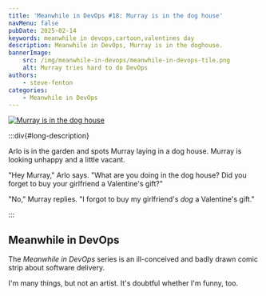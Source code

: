 ```yaml
---
title: 'Meanwhile in DevOps #18: Murray is in the dog house'
navMenu: false
pubDate: 2025-02-14
keywords: meanwhile in devops,cartoon,valentines day
description: Meanwhile in DevOps, Murray is in the doghouse.
bannerImage:
    src: /img/meanwhile-in-devops/meanwhile-in-devops-tile.png
    alt: Murray tries hard to do DevOps
authors:
    - steve-fenton
categories:
    - Meanwhile in DevOps
---
```


<a href="#long-description">
<img src="/img/meanwhile-in-devops/meanwhile-in-devops-0018.png" alt="Murray is in the dog house" />
</a>

:::div{#long-description}

Arlo is in the garden and spots Murray laying in a dog house. Murray is looking unhappy and a little vacant.

"Hey Murray," Arlo says. "What are you doing in the dog house? Did you forget to buy your girlfriend a Valentine's gift?"

"No," Murray replies. "I forgot to buy my girlfriend's *dog* a Valentine's gift."

:::

## Meanwhile in DevOps

The *Meanwhile in DevOps* series is an ill-conceived and badly drawn comic strip about software delivery.

I'm many things, but not an artist. It's doubtful whether I'm funny, too.
